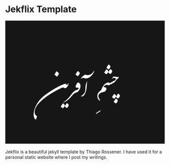# Jekflix Template
![Cover Image](https://raw.githubusercontent.com/Chashm-e-Afreen/chashm-e-afreen.github.io/master/assets/img/blog-image.png)

Jekflix is a beautiful jekyll template by Thiago Rossener. I have used it for a personal static website where I post my writings.

